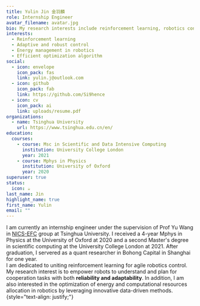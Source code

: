 ```yaml
---
title: Yulin Jin 金羽麟
role: Internship Engineer
avatar_filename: avatar.jpg
bio: My research interests include reinforcement learning, robotics control and convex optimization.
interests:
  - Reinforcement learning
  - Adaptive and robust control
  - Energy management in robotics
  - Efficient optimization algorithm
social:
  - icon: envelope
    icon_pack: fas
    link: yulin.j@outlook.com
  - icon: github
    icon_pack: fab
    link: https://github.com/Si9hence
  - icon: cv
    icon_pack: ai
    link: uploads/resume.pdf
organizations:
  - name: Tsinghua University
    url: https://www.tsinghua.edu.cn/en/
education:
  courses:
    - course: Msc in Scientific and Data Intensive Computing
      institution: University College London
      year: 2021
    - course: Mphys in Physics
      institution: University of Oxford
      year: 2020
superuser: true
status:
  icon: ☕️
last_name: Jin
highlight_name: true
first_name: Yulin
email: ""
---
```


I am currently an internship engineer under the supervision of Prof Yu Wang in [NICS-EFC](https://nicsefc.ee.tsinghua.edu.cn/) group at Tsinghua University.  I received a 4-year Mphys in Physics at the University of Oxford at 2020 and a second Master's degree in scientific computing at the University College London at 2021. After graduation, I servered as a quant researcher in Bohong Capital in Shanghai for one year.  
I am dedicated to uniting reinforcement learning for agile robotics control. My research interest is to empower robots to understand and plan for cooperation tasks with both **reliability and adaptability**. In addition, I am also interested in the optimization of energy and computational resources allocation in robotics by leveraging innovative data-driven methods.
{style="text-align: justify;"}
